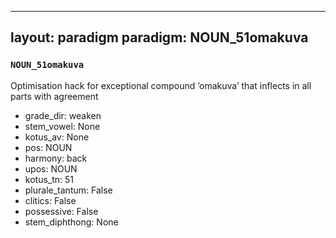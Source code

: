 
---
layout: paradigm
paradigm: NOUN_51omakuva
---
### ` NOUN_51omakuva `

Optimisation hack for exceptional compound ’omakuva’ that inflects in all parts with agreement
* grade_dir: weaken
* stem_vowel: None
* kotus_av: None
* pos: NOUN
* harmony: back
* upos: NOUN
* kotus_tn: 51
* plurale_tantum: False
* clitics: False
* possessive: False
* stem_diphthong: None

